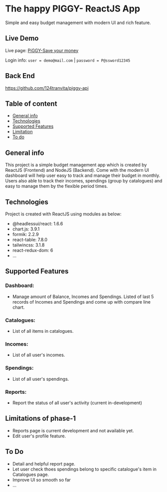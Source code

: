 # The happy PIGGY- ReactJS App
Simple and easy budget management with modern UI and rich feature.

## Live Demo
Live page: [PiGGY-Save your money](https://124tranvita.github.io/piggy-ui/)

Login info: `user = demo@mail.com` | `password = P@ssword12345`

## Back End
https://github.com/124tranvita/piggy-api

## Table of content
* [General info](#general-info)
* [Technologies](#technologies)
* [Supported Features](#supported-features)
* [Limitation](#limitations-of-phase-1)
* [To do](#to-do)

## General info
This project is a simple budget management app which is created by ReactJS (Frontend) and NodeJS (Backend). Come with the modern UI dashboard will help user easy to track and manage their budget in monthly. Users also able to track their incomes, spendings (group by catalogues) and easy to manage them by the flexible period times.

## Technologies
Project is created with ReactJS using modules as below:
* @headlessui/react: 1.6.6
* chart.js: 3.9.1
* formik: 2.2.9
* react-table: 7.8.0
* tailwincss: 3.1.8
* react-redux-dom: 6
* ...

## Supported Features
### Dashboard:
* Manage amount of Balance, Incomes and Spendings. Listed of last 5 records of Incomes and Spendings and come up with compare line chart.
### Catalogues:
* List of all items in catalogues.
### Incomes:
* List of all user's incomes.
### Spendings:
* List of all user's spendings.
### Reports:
* Report the status of all user's activity (current in-development)

## Limitations of phase-1
* Reports page is current development and not available yet.
* Edit user's profile feature.

## To Do
* Detail and helpful report page.
* Let user check thoes spendings belong to specific catalogue's item in Catalogues page.
* Improve UI so smooth so far
* ...
